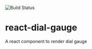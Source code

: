 ![Build Status](https://travis-ci.org/rkterungwa16/react-dial-gauge.svg?branch=master)

# react-dial-gauge
A react component to render dial gauge
